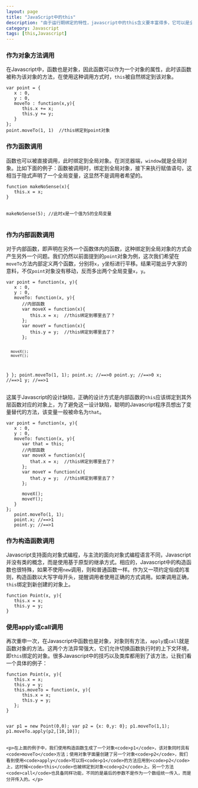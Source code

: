 ```yaml
---
layout: page
title: "JavaScript中的this"
description: "由于运行期绑定的特性，javascript中的this含义要丰富得多，它可以是全局对象、当前对象或者任意对象，这完全取决于函数的调用方式，这就导致 JavaScript 中的 this 关键字有能力具备多重含义，带来灵活性的同时，也为初学者带来不少困惑。"
category: Javascript
tags: [this,Javascript]
---
```



<div class="p-section">
	<h3>作为对象方法调用</h3>
	<p>在Javascript中，函数也是对象，因此函数可以作为一个对象的属性，此时该函数被称为该对象的方法，在使用这种调用方式时，<code>this</code>被自然绑定到该对象。</p>
<pre><code class="javascript">var point = {
   x : 0,
   y : 0,
   moveTo : function(x,y){
      this.x += x;
	  this.y += y;
   }
};
point.moveTo(1, 1)  //this绑定到point对象
</code></pre>	
</div>

<div class="p-section">
	<h3>作为函数调用</h3>
	<p>函数也可以被直接调用，此时绑定到全局对象。在浏览器端，<code>window</code>就是全局对象。比如下面的例子：函数被调用时，绑定到全局对象，接下来执行赋值语句，这相当于隐式声明了一个全局变量，这显然不是调用者希望的。</p>
<pre><code class="javascript">function makeNoSense(x){
   this.x = x;
}

makeNoSense(5);  //此时x是一个值为5的全局变量
</code></pre>
</div>

<div class="p-section">
	<h3>作为内部函数调用</h3>
	<p>对于内部函数，即声明在另外一个函数体内的函数，这种绑定到全局对象的方式会产生另外一个问题。我们仍然以前面提到的<code>point</code>对象为例，这次我们希望在<code>moveTo</code>方法内部定义两个函数，分别将<code>x</code>，<code>y</code>坐标进行平移。结果可能出乎大家的意料，不仅<code>point</code>对象没有移动，反而多出两个全局变量<code>x</code>，<code>y</code>。</p>
<pre><code class="javascript">var point = function(x, y){
   x : 0,
   y : 0,
   moveTo: function(x, y){
      //内部函数
	  var moveX = function(x){
	     this.x = x;  //this绑定到哪里去了？
	  };
	  var moveY = function(x){
	     this.y = y;  //this绑定到哪里去了？
	  };
	  
	  moveX();
	  moveY();
   }
};
   point.moveTo(1, 1); 
   point.x; //==>0 
   point.y; //==>0 
   x; //==>1 
   y; //==>1
</code></pre>
	<p>这属于Javascript的设计缺陷，正确的设计方式是内部函数的<code>this</code>应该绑定到其外层函数对应的对象上，为了避免这一设计缺陷，聪明的Javascript程序员想出了变量替代的方法，该变量一般被命名为<code>that</code>。</p>
<pre><code class="javascript">var point = function(x, y){
   x : 0,
   y : 0,
   moveTo: function(x, y){
	  var that = this;
      //内部函数
	  var moveX = function(x){
	     that.x = x;  //this绑定到哪里去了？
	  };
	  var moveY = function(x){
	     that.y = y;  //this绑定到哪里去了？
	  };
	  
	  moveX();
	  moveY();
   }
};
   point.moveTo(1, 1); 
   point.x; //==>1 
   point.y; //==>1
</code></pre>
</div>

<div class="p-section">
	<h3>作为构造函数调用</h3>
	<p>Javascript支持面向对象式编程，与主流的面向对象式编程语言不同，Javascript并没有类的概念，而是使用基于原型的继承方式。相应的，Javascript中的构造函数也很特殊，如果不使用<code>new</code>调用，则和普通函数一样。作为又一项约定俗成的准则，构造函数以大写字母开头，提醒调用者使用正确的方式调用。如果调用正确，<code>this</code>绑定到新创建的对象上。</p>
<pre><code class="javascript">function Point(x, y){
   this.x = x;
   this.y = y;
}
</code></pre>
</div>

<div class="p-section">
	<h3>使用apply或call调用</h3>
	<p>再次重申一次，在Javascript中函数也是对象，对象则有方法，<code>apply</code>或<code>call</code>就是函数对象的方法。这两个方法异常强大，它们允许切换函数执行时的上下文环境，即<code>this</code>绑定的对象。很多Javascript中的技巧以及类库都用到了该方法，让我们看一个具体的例子：</p>
<pre><code class="javascript">function Point(x, y){
   this.x = x;
   this.y = y;
   this.moveTo = function(x, y){
      this.x = x;
	  this.y = y;
   };
}

var p1 = new Point(0,0);
var p2 = {x: 0,y: 0};
p1.moveTo(1,1);
p1.moveTo.apply(p2,[10,10]);
</code></pre>

	<p>在上面的例子中，我们使用构造函数生成了一个对象<code>p1</code>，该对象同时具有<code>moveTo</code>方法；使用对象字面量创建了另一个对象<code>p2</code>，我们看到使用<code>apply</code>可以将<code>p1</code>的方法应用到<code>p2</code>上，这时候<code>this</code>也被绑定到对象<code>p2</code>上。另一个方法<code>call</code>也具备同样功能，不同的是最后的参数不是作为一个数组统一传入，而是分开传入的。</p>
</div>

